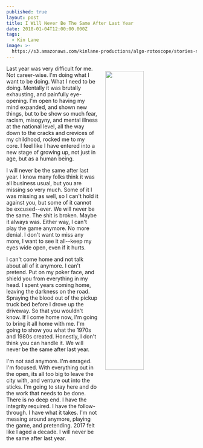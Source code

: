 ```yaml
---
published: true
layout: post
title: I Will Never Be The Same After Last Year
date: 2018-01-04T12:00:00.000Z
tags:
  - Kin Lane
image: >-
  https://s3.amazonaws.com/kinlane-productions/algo-rotoscope/stories-new/72_124_800_500_0_max_0_-1_-1.jpg
---
```

<p><img src="https://s3.amazonaws.com/kinlane-productions/algo-rotoscope/stories-new/72_124_800_500_0_max_0_-1_-1.jpg" align="right" width="45%" style="padding: 15px;" /></p>Last year was very difficult for me. Not career-wise. I'm doing what I want to be doing. What I need to be doing. Mentally it was brutally exhausting, and painfully eye-opening. I'm open to having my mind expanded, and shown new things, but to be show so much fear, racism, misogyny, and mental illness at the national level, all the way down to the cracks and crevices of my childhood, rocked me to my core. I feel like I have entered into a new stage of growing up, not just in age, but as a human being.

I will never be the same after last year. I know many folks think it was all business usual, but you are missing so very much. Some of it I was missing as well, so I can't hold it against you, but some of it cannot be excused--ever. We will never be the same. The shit is broken. Maybe it always was. Either way, I can't play the game anymore. No more denial. I don't want to miss any more, I want to see it all--keep my eyes wide open, even if it hurts.

I can't come home and not talk about all of it anymore. I can't pretend. Put on my poker face, and shield you from everything in my head. I spent years coming home, leaving the darkness on the road. Spraying the blood out of the pickup truck bed before I drove up the driveway. So that you wouldn't know. If I come home now, I'm going to bring it all home with me. I'm going to show you what the 1970s and 1980s created. Honestly, I don't think you can handle it. We will never be the same after last year.

I'm not sad anymore. I'm enraged. I'm focused. With everything out in the open, its all too big to leave the city with, and venture out into the sticks. I'm going to stay here and do the work that needs to be done. There is no deep end. I have the integrity required. I have the follow-through. I have what it takes. I'm not messing around anymore, playing the game, and pretending. 2017 felt like I aged a decade. I will never be the same after last year.
